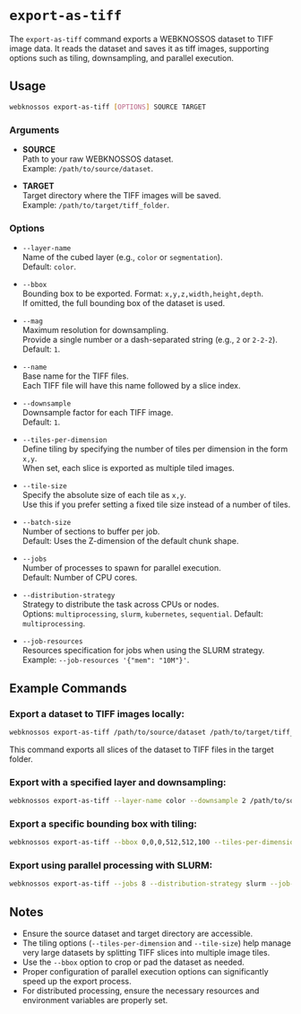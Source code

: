 # `export-as-tiff`

The `export-as-tiff` command exports a WEBKNOSSOS dataset to TIFF image data. It reads the dataset and saves it as tiff images, supporting options such as tiling, downsampling, and parallel execution.

## Usage

```bash
webknossos export-as-tiff [OPTIONS] SOURCE TARGET
```

### Arguments

- **SOURCE**  
    Path to your raw WEBKNOSSOS dataset.  
    Example: `/path/to/source/dataset`.

- **TARGET**  
    Target directory where the TIFF images will be saved.  
    Example: `/path/to/target/tiff_folder`.

### Options

- `--layer-name`  
    Name of the cubed layer (e.g., `color` or `segmentation`).  
    Default: `color`.

- `--bbox`  
    Bounding box to be exported. Format: `x,y,z,width,height,depth`.  
    If omitted, the full bounding box of the dataset is used.

- `--mag`  
    Maximum resolution for downsampling.  
    Provide a single number or a dash-separated string (e.g., `2` or `2-2-2`).  
    Default: `1`.

- `--name`  
    Base name for the TIFF files.  
    Each TIFF file will have this name followed by a slice index.

- `--downsample`  
    Downsample factor for each TIFF image.  
    Default: `1`.

- `--tiles-per-dimension`  
    Define tiling by specifying the number of tiles per dimension in the form `x,y`.  
    When set, each slice is exported as multiple tiled images.

- `--tile-size`  
    Specify the absolute size of each tile as `x,y`.  
    Use this if you prefer setting a fixed tile size instead of a number of tiles.

- `--batch-size`  
    Number of sections to buffer per job.  
    Default: Uses the Z-dimension of the default chunk shape.

- `--jobs`  
    Number of processes to spawn for parallel execution.  
    Default: Number of CPU cores.

- `--distribution-strategy`  
    Strategy to distribute the task across CPUs or nodes.  
    Options: `multiprocessing`, `slurm`, `kubernetes`, `sequential`. 
    Default: `multiprocessing`.

- `--job-resources`  
    Resources specification for jobs when using the SLURM strategy.  
    Example: `--job-resources '{"mem": "10M"}'`.

## Example Commands

### Export a dataset to TIFF images locally:
```bash
webknossos export-as-tiff /path/to/source/dataset /path/to/target/tiff_folder
```
This command exports all slices of the dataset to TIFF files in the target folder.

### Export with a specified layer and downsampling:
```bash
webknossos export-as-tiff --layer-name color --downsample 2 /path/to/source/dataset /path/to/target/tiff_folder
```

### Export a specific bounding box with tiling:
```bash
webknossos export-as-tiff --bbox 0,0,0,512,512,100 --tiles-per-dimension 4,4 /path/to/source/dataset /path/to/target/tiff_folder
```

### Export using parallel processing with SLURM:
```bash
webknossos export-as-tiff --jobs 8 --distribution-strategy slurm --job-resources '{"mem": "10M"}' /path/to/source/dataset /path/to/target/tiff_folder
```

## Notes

- Ensure the source dataset and target directory are accessible.
- The tiling options (`--tiles-per-dimension` and `--tile-size`) help manage very large datasets by splitting TIFF slices into multiple image tiles.
- Use the `--bbox` option to crop or pad the dataset as needed.
- Proper configuration of parallel execution options can significantly speed up the export process.
- For distributed processing, ensure the necessary resources and environment variables are properly set.
